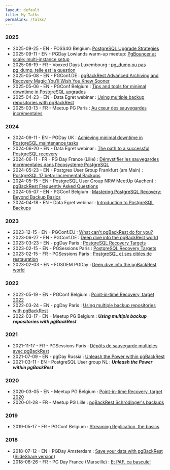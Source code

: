 ```yaml
---
layout: default
title: My Talks
permalink: /talks/
---
```


### 2025

* 2025-09-25 - EN - FOSS4G Belgium: [PostgreSQL Upgrade Strategies](en/20250925_FOSS4GBE_PostgreSQL-upgrade-strategies.pdf)
* 2025-09-11 - EN - PGDay Lowlands warm-up meetup: [PgBouncer at scale: multi-instance setup](en/20250912_PGDayLowlands_PgBouncer-at-scale.pdf)
* 2025-06-19 - FR - Voxxed Days Luxembourg : [pg_dump ou pas pg_dump, telle est la question](fr/20250619_voxxedlu_pgdump-ou-pas-pgdump.pdf)
* 2025-05-08 - EN - PGConf.DE : [pgBackRest Advanced Archiving and Recovery Magic You'll Wish You Knew Sooner](en/20250508_PGConfDE_sponsor-track.pdf)
* 2025-05-06 - EN - PGConf Belgium : [Tips and tools for minimal downtime in PostgreSQL upgrades](en/20250506_pgconfBE_minimal-downtime-in-PostgreSQL-upgrades.pdf)
* 2025-04-23 - EN - Data Egret webinar : [Using multiple backup repositories with pgBackRest](en/20250423_DataEgret-webinar_Using_multiple_repositories_with_pgBackRest.pdf)
* 2025-03-13 - FR - Meetup PG Paris : [Au cœur des sauvegardes incrémentales](fr/20250313_Meetup-Paris_Sauvegardes-incrementales.pdf)

### 2024

* 2024-09-11 - EN - PGDay UK : [Achieving minimal downtime in PostgreSQL maintenance tasks](en/20240911_PGDayUK_PostgreSQL-maintenance-tasks.pdf)
* 2024-06-20 - EN - Data Egret webinar : [The path to a successful PostgreSQL recovery](en/20240620_DataEgret-webinar_Path-to-PostgreSQL-Recovery.pdf)
* 2024-06-11 - FR - PG Day France (Lille) : [Démystifier les sauvegardes incrémentales dans l'écosystème PostgreSQL](fr/20240611_PGDayFrance_Sauvegardes-incrementales.pdf)
* 2024-05-23 - EN - Postgres User Group Frankfurt (am Main) : [PostgreSQL 17 beta: Incremental Backups](en/20240523_Meetup-Frankfurt_Incremental-Backups.pdf)
* 2024-05-15 - EN - PostgreSQL User Group NRW MeetUp (Aachen) : [pgBackRest Frequently Asked Questions](en/20240515_Meetup-Aachen_pgBackRest-FAQ.pdf)
* 2024-05-07 - EN - PGConf Belgium : [Mastering PostgreSQL Recovery: Beyond Backup Basics](en/20240507_pgconfBE_Mastering-PostgreSQL-Recovery.pdf)
* 2024-04-18 - EN - Data Egret webinar : [Introduction to PostgreSQL Backups](en/20240418_DataEgret-webinar_Introduction-to-PostgreSQL-Backups.pdf)

### 2023

* 2023-12-15 - EN - PGConf.EU : [What can't pgBackRest do for you?](en/20231215_PGConfEU_What-cant-pgBackRest-do-for-you.pdf)
* 2023-06-27 - EN - PGConf.DE : [Deep dive into the pgBackRest world](en/20230627_PGConfDE_Deep-dive-into-the-pgBackRest-world.reveal.pdf)
* 2023-03-23 - EN - pgDay Paris : [PostgreSQL Recovery Targets](https://pgstef.github.io/talks/en/20230323_pgDayParis_PostgreSQL-Recovery-Targets.reveal.pdf)
* 2023-02-15 - EN - PGSessions Paris : [PostgreSQL Recovery Targets](https://pgstef.github.io/talks/en/20230215_PGSessions_PostgreSQL-Recovery-Targets_EN.reveal.pdf)
* 2023-02-15 - FR - PGSessions Paris : [PostgreSQL et ses cibles de restauration](https://pgstef.github.io/talks/fr/20230215_PGSessions_PostgreSQL-Recovery-Targets_FR.reveal.pdf)
* 2023-02-03 - EN - FOSDEM PGDay : [Deep dive into the pgBackRest world](https://pgstef.github.io/talks/en/20230203_FOSDEM-PGDay_Deep-dive-into-the-pgBackRest-world.pdf)

### 2022

* 2022-05-19 - EN - PGConf Belgium : [Point-in-time Recovery, target 2022](https://pgstef.github.io/talks/en/20220519_pgconfBE_pitr-target-2022.pdf)
* 2022-03-24 - EN - pgDay Paris : [Using multiple backup repositories with pgBackRest](https://pgstef.github.io/talks/en/20220324_pgDayParis_Using-multiple-backup-repositories-with-pgBackRest.pdf)
* 2022-03-17 - EN - Meetup PG Belgium : ***Using multiple backup repositories with pgBackRest***

### 2021

* 2021-11-17 - FR - PGSessions Paris : [Dépôts de sauvegarde multiples avec pgBackRest](https://pgstef.github.io/talks/fr/20211117_pgsession14_pgbackrest-multi-repo.reveal.pdf)
* 2021-07-09 - EN - pgDay Russia : [Unleash the Power within pgBackRest](https://pgstef.github.io/talks/en/20210709_pgdayru_Unleash-the-Power-within-pgBackRest.pdf)
* 2021-03-11 - EN - PostgreSQL User group NL : ***Unleash the Power within pgBackRest***

### 2020

* 2020-03-05 - EN - Meetup PG Belgium : [Point-in-time Recovery, target 2020](https://pgstef.github.io/talks/en/20200305_meetup_pitr-target-2020.reveal.pdf)
* 2020-01-28 - FR - Meetup PG Lille : [pgBackRest Schrödinger's backups](https://pgstef.github.io/talks/fr/20200128_meetup_pgbackrest-schrodingers-backups.reveal.pdf)

### 2019

* 2019-05-17 - FR - PGConf Belgium : [Streaming Replication, the basics](https://pgstef.github.io/talks/en/20190517_pgconfBE_Streaming-Replication.reveal.pdf)

### 2018

* 2018-07-12 - EN - PGDay Amsterdam : [Save your data with pgBackRest](https://pgstef.github.io/talks/en/20180712_pgdayAmsterdam_pgBackRest.html.gz) ([SlideShare version](https://www.slideshare.net/PGDayAmsterdam/pgdayamsterdam-2018-stefan-fercot-save-your-data-with-pgbackrest))
* 2018-06-26 - FR - PG Day France (Marseille) : [Et PAF, ça bascule!](https://pgstef.github.io/talks/fr/PAF_PGDayFR_2018-06-26.html.gz)
